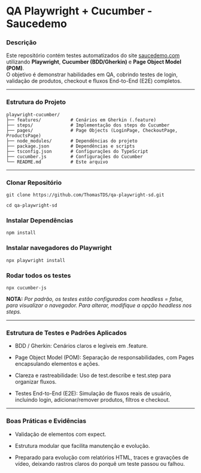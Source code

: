 # QA Playwright + Cucumber - Saucedemo

### Descrição
Este repositório contém testes automatizados do site [saucedemo.com](https://www.saucedemo.com) utilizando **Playwright**, **Cucumber (BDD/Gherkin)** e **Page Object Model (POM)**.  
O objetivo é demonstrar habilidades em QA, cobrindo testes de login, validação de produtos, checkout e fluxos End-to-End (E2E) completos.

---

### Estrutura do Projeto

```text
playwright-cucumber/
├── features/           # Cenários em Gherkin (.feature)
├── steps/              # Implementação dos steps do Cucumber
├── pages/              # Page Objects (LoginPage, CheckoutPage, ProductsPage)
├── node_modules/       # Dependências do projeto
├── package.json        # Dependências e scripts
├── tsconfig.json       # Configurações do TypeScript
├── cucumber.js         # Configurações do Cucumber
└── README.md           # Este arquivo

````

--------------------

### Clonar Repositório
```
git clone https://github.com/ThomasTDS/qa-playwright-sd.git

cd qa-playwright-sd
```

### Instalar Dependências
```
npm install
```

### Instalar navegadores do Playwright
```
npx playwright install
```

### Rodar todos os testes
```
npx cucumber-js
````
**NOTA:** _Por padrão, os testes estão configurados com headless = false, para visualizar o navegador. Para alterar, modifique a opção headless nos steps._

-------------------

### Estrutura de Testes e Padrões Aplicados

- BDD / Gherkin: Cenários claros e legíveis em .feature.

- Page Object Model (POM): Separação de responsabilidades, com Pages encapsulando elementos e ações.

- Clareza e rastreabilidade: Uso de test.describe e test.step para organizar fluxos.

- Testes End-to-End (E2E): Simulação de fluxos reais de usuário, incluindo login, adicionar/remover produtos, filtros e checkout.

-------------------

### Boas Práticas e Evidências

- Validação de elementos com expect.

- Estrutura modular que facilita manutenção e evolução.

- Preparado para evolução com relatórios HTML, traces e gravações de vídeo, deixando rastros claros do porquê um teste passou ou falhou.


